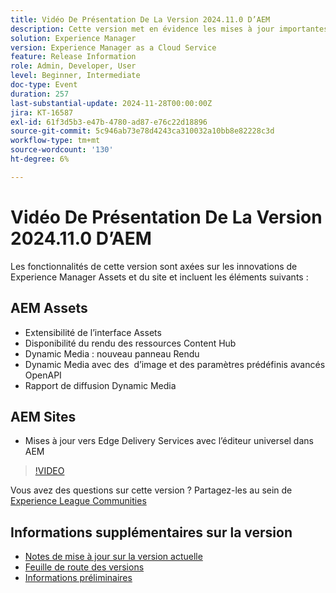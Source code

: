 ```yaml
---
title: Vidéo De Présentation De La Version 2024.11.0 D’AEM
description: Cette version met en évidence les mises à jour importantes apportées à Adobe Experience Manager (AEM) Sites et Assets, notamment l’extensibilité améliorée de l’interface, les nouvelles options de rendu, les modificateurs d’image avancés et les améliorations apportées à Edge Delivery Services avec l’éditeur universel dans AEM.
solution: Experience Manager
version: Experience Manager as a Cloud Service
feature: Release Information
role: Admin, Developer, User
level: Beginner, Intermediate
doc-type: Event
duration: 257
last-substantial-update: 2024-11-28T00:00:00Z
jira: KT-16587
exl-id: 61f3d5b3-e47b-4780-ad87-e76c22d18896
source-git-commit: 5c946ab73e78d4243ca310032a10bb8e82228c3d
workflow-type: tm+mt
source-wordcount: '130'
ht-degree: 6%

---
```


# Vidéo De Présentation De La Version 2024.11.0 D’AEM

Les fonctionnalités de cette version sont axées sur les innovations de Experience Manager Assets et du site et incluent les éléments suivants :

## AEM Assets

* Extensibilité de l’interface Assets &#x200B;
* Disponibilité du rendu des ressources Content Hub &#x200B;
* Dynamic Media : nouveau panneau Rendu&#x200B;
* Dynamic Media avec des &#x200B; d’image et des paramètres prédéfinis avancés OpenAPI &#x200B;
* Rapport de diffusion Dynamic Media&#x200B;

## AEM Sites

* Mises à jour vers Edge Delivery Services avec l’&#x200B;éditeur universel dans AEM

>[!VIDEO](https://video.tv.adobe.com/v/3440920/?learn=on&enablevpops)

Vous avez des questions sur cette version ?  Partagez-les au sein de [Experience League Communities](https://adobe.ly/3ZKpM0u)

## Informations supplémentaires sur la version

* [Notes de mise à jour sur la version actuelle](https://experienceleague.adobe.com/docs/experience-manager-cloud-service/content/release-notes/home.html?lang=fr)
* [Feuille de route des versions](https://experienceleague.adobe.com/docs/experience-manager-release-information/aem-release-updates/update-releases-roadmap.html?lang=fr)
* [Informations préliminaires](https://experienceleague.adobe.com/docs/experience-manager-cloud-service/content/release-notes/prerelease.html)
